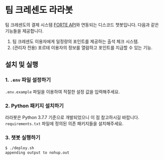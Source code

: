 # 팀 크레센도 라라봇
팀 크레센도의 결제 시스템 [FORTE API](https://github.com/team-crescendo/laravel-forte-api)와
연동되는 디스코드 챗봇입니다. 다음과 같은 기능들을 제공합니다.

1. 팀 크레센도 이용자에게 일정량의 포인트를 제공하는 출석 체크 시스템.
2. (관리자 전용) 포르테 이용자의 정보를 열람하고 포인트를 지급할 수 있는 기능.

## 설치 및 실행

### 1. `.env` 파일 설정하기
`.env.example` 파일을 이용하여 적절한 설정 값을 입력해주세요.

### 2. Python 패키지 설치하기
라라봇은 Python 3.7.7 기준으로 개발되었으니 이 점 참고하시길 바랍니다.
`requirements.txt` 파일에 정의된 의존 패키지들을 설치해주세요.

### 3. 챗봇 실행하기

```sh
$ ./deploy.sh
appending output to nohup.out
```
